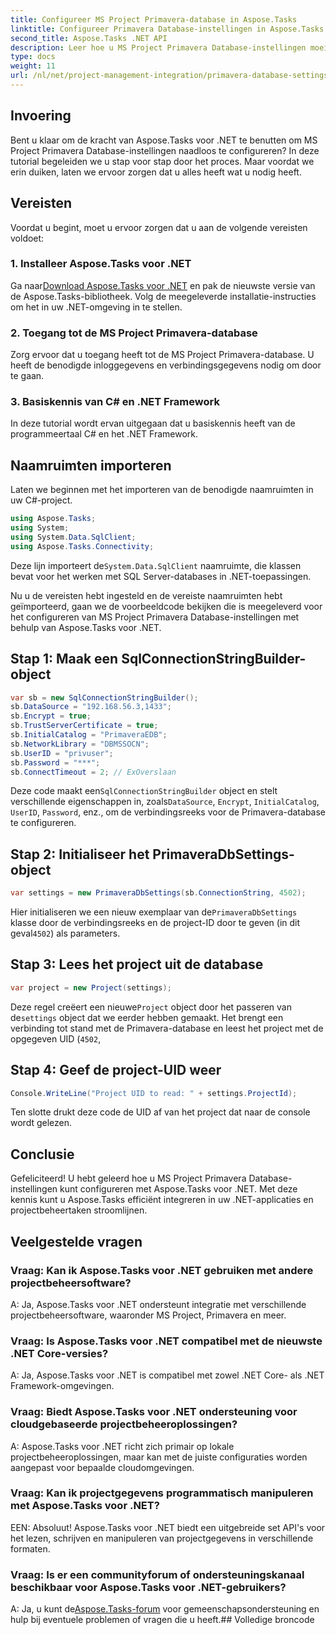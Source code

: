 ```yaml
---
title: Configureer MS Project Primavera-database in Aspose.Tasks
linktitle: Configureer Primavera Database-instellingen in Aspose.Tasks
second_title: Aspose.Tasks .NET API
description: Leer hoe u MS Project Primavera Database-instellingen moeiteloos kunt configureren in Aspose.Tasks voor .NET. Stroomlijn uw projectmanagementtaken.
type: docs
weight: 11
url: /nl/net/project-management-integration/primavera-database-settings/
---
```

## Invoering
Bent u klaar om de kracht van Aspose.Tasks voor .NET te benutten om MS Project Primavera Database-instellingen naadloos te configureren? In deze tutorial begeleiden we u stap voor stap door het proces. Maar voordat we erin duiken, laten we ervoor zorgen dat u alles heeft wat u nodig heeft.
## Vereisten
Voordat u begint, moet u ervoor zorgen dat u aan de volgende vereisten voldoet:
### 1. Installeer Aspose.Tasks voor .NET
 Ga naar[Download Aspose.Tasks voor .NET](https://releases.aspose.com/tasks/net/) en pak de nieuwste versie van de Aspose.Tasks-bibliotheek. Volg de meegeleverde installatie-instructies om het in uw .NET-omgeving in te stellen.
### 2. Toegang tot de MS Project Primavera-database
Zorg ervoor dat u toegang heeft tot de MS Project Primavera-database. U heeft de benodigde inloggegevens en verbindingsgegevens nodig om door te gaan.
### 3. Basiskennis van C# en .NET Framework
In deze tutorial wordt ervan uitgegaan dat u basiskennis heeft van de programmeertaal C# en het .NET Framework.

## Naamruimten importeren
Laten we beginnen met het importeren van de benodigde naamruimten in uw C#-project.

```csharp
using Aspose.Tasks;
using System;
using System.Data.SqlClient;
using Aspose.Tasks.Connectivity;

```
 Deze lijn importeert de`System.Data.SqlClient` naamruimte, die klassen bevat voor het werken met SQL Server-databases in .NET-toepassingen.

Nu u de vereisten hebt ingesteld en de vereiste naamruimten hebt geïmporteerd, gaan we de voorbeeldcode bekijken die is meegeleverd voor het configureren van MS Project Primavera Database-instellingen met behulp van Aspose.Tasks voor .NET.
## Stap 1: Maak een SqlConnectionStringBuilder-object
```csharp
var sb = new SqlConnectionStringBuilder();
sb.DataSource = "192.168.56.3,1433";
sb.Encrypt = true;
sb.TrustServerCertificate = true;
sb.InitialCatalog = "PrimaveraEDB";
sb.NetworkLibrary = "DBMSSOCN";
sb.UserID = "privuser";
sb.Password = "***";
sb.ConnectTimeout = 2; // ExOverslaan
```
 Deze code maakt een`SqlConnectionStringBuilder` object en stelt verschillende eigenschappen in, zoals`DataSource`, `Encrypt`, `InitialCatalog`, `UserID`, `Password`, enz., om de verbindingsreeks voor de Primavera-database te configureren.
## Stap 2: Initialiseer het PrimaveraDbSettings-object
```csharp
var settings = new PrimaveraDbSettings(sb.ConnectionString, 4502);
```
Hier initialiseren we een nieuw exemplaar van de`PrimaveraDbSettings` klasse door de verbindingsreeks en de project-ID door te geven (in dit geval`4502`) als parameters.
## Stap 3: Lees het project uit de database
```csharp
var project = new Project(settings);
```
 Deze regel creëert een nieuwe`Project` object door het passeren van de`settings` object dat we eerder hebben gemaakt. Het brengt een verbinding tot stand met de Primavera-database en leest het project met de opgegeven UID (`4502`,
## Stap 4: Geef de project-UID weer
```csharp
Console.WriteLine("Project UID to read: " + settings.ProjectId);
```
Ten slotte drukt deze code de UID af van het project dat naar de console wordt gelezen.

## Conclusie
Gefeliciteerd! U hebt geleerd hoe u MS Project Primavera Database-instellingen kunt configureren met Aspose.Tasks voor .NET. Met deze kennis kunt u Aspose.Tasks efficiënt integreren in uw .NET-applicaties en projectbeheertaken stroomlijnen.
## Veelgestelde vragen
### Vraag: Kan ik Aspose.Tasks voor .NET gebruiken met andere projectbeheersoftware?
A: Ja, Aspose.Tasks voor .NET ondersteunt integratie met verschillende projectbeheersoftware, waaronder MS Project, Primavera en meer.
### Vraag: Is Aspose.Tasks voor .NET compatibel met de nieuwste .NET Core-versies?
A: Ja, Aspose.Tasks voor .NET is compatibel met zowel .NET Core- als .NET Framework-omgevingen.
### Vraag: Biedt Aspose.Tasks voor .NET ondersteuning voor cloudgebaseerde projectbeheeroplossingen?
A: Aspose.Tasks voor .NET richt zich primair op lokale projectbeheeroplossingen, maar kan met de juiste configuraties worden aangepast voor bepaalde cloudomgevingen.
### Vraag: Kan ik projectgegevens programmatisch manipuleren met Aspose.Tasks voor .NET?
EEN: Absoluut! Aspose.Tasks voor .NET biedt een uitgebreide set API's voor het lezen, schrijven en manipuleren van projectgegevens in verschillende formaten.
### Vraag: Is er een communityforum of ondersteuningskanaal beschikbaar voor Aspose.Tasks voor .NET-gebruikers?
 A: Ja, u kunt de[Aspose.Tasks-forum](https://forum.aspose.com/c/tasks/15) voor gemeenschapsondersteuning en hulp bij eventuele problemen of vragen die u heeft.## Volledige broncode